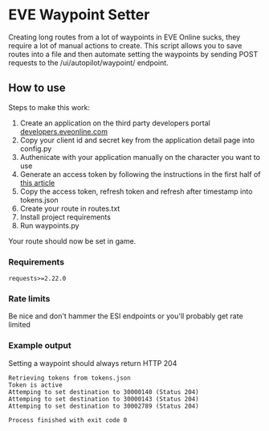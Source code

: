 # EVE Waypoint Setter

Creating long routes from a lot of waypoints in EVE Online sucks, they require a lot of manual actions to create. This script allows you to save routes into a file and then automate setting the waypoints by sending POST requests to the /ui/autopilot/waypoint/ endpoint.

## How to use

Steps to make this work:

1. Create an application on the third party developers portal [developers.eveonline.com](developers.eveonline.com)
2. Copy your client id and secret key from the application detail page into config.py
3. Authenicate with your application manually on the character you want to use
4. Generate an access token by following the instructions in the first half of [this article](https://developers.eveonline.com/blog/article/sso-to-authenticated-calls)
5. Copy the access token, refresh token and refresh after timestamp into tokens.json
6. Create your route in routes.txt
7. Install project requirements
8. Run waypoints.py

Your route should now be set in game.
 
### Requirements

```
requests>=2.22.0
```

### Rate limits

Be nice and don't hammer the ESI endpoints or you'll probably get rate limited

### Example output

Setting a waypoint should always return HTTP 204

```
Retrieving tokens from tokens.json
Token is active
Attemping to set destination to 30000140 (Status 204)
Attemping to set destination to 30000143 (Status 204)
Attemping to set destination to 30002789 (Status 204)

Process finished with exit code 0
```